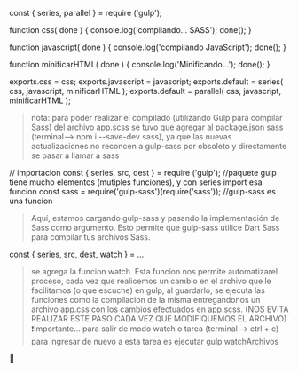 <!-- ejemplo complilacion -->
const { series, parallel } = require ('gulp');

function css( done ) {
    console.log('compilando... SASS');
    done();
}

function javascript( done ) {
    console.log('compilando JavaScript');
    done();
}

function minificarHTML( done ) {
    console.log('Minificando...');
    done();
}
<!-- se ejecutan por terminal en forma individual, serie o paralelo -->

exports.css = css;
exports.javascript = javascript;
exports.default = series( css, javascript, minificarHTML );
exports.default = parallel( css, javascript, minificarHTML );

<!-- compilando app.scss a app.css -->
> nota: para poder realizar el compilado (utilizando Gulp para compilar Sass) del archivo app.scss se tuvo que agregar al package.json sass (terminal--> npm i --save-dev sass), ya que las nuevas actualizaciones no reconcen a gulp-sass por obsoleto y directamente se pasar a llamar a sass

// importacion
const { series, src, dest } = require ('gulp'); //paquete gulp tiene mucho elementos (mutiples funciones), y con series import esa funcion
const sass = require('gulp-sass')(require('sass')); //gulp-sass es una funcion 

> Aquí, estamos cargando gulp-sass y pasando la implementación de Sass como argumento. Esto permite que gulp-sass utilice Dart Sass para compilar tus archivos Sass.

const { series, src, dest, watch } = ...

> se agrega la funcion watch. Esta funcion nos permite automatizarel proceso, cada vez que realicemos un cambio en el archivo que le facilitamos (o que escuche) en gulp, al guardarlo, se ejecuta las funciones como la compilacion de la misma entregandonos un archivo app.css con los cambios efectuados en app.scss. (NOS EVITA REALIZAR ESTE PASO CADA VEZ QUE MODIFIQUEMOS EL ARCHIVO) ❗Importante... para salir de modo watch o tarea (terminal--> ctrl + c) para ingresar de nuevo a esta tarea es ejecutar gulp watchArchivos
 


🏁
